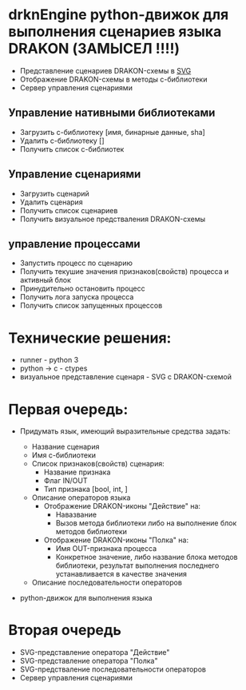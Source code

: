 # drknEngine python-движок для выполнения сценариев языка DRAKON (ЗАМЫСЕЛ !!!!)
- Представление сценариев DRAKON-схемы в [SVG](https://ru.wikipedia.org/wiki/SVG)
- Отображение DRAKON-схемы в методы c-библиотеки
- Сервер управления сценариями

## Управление нативными библиотеками
- Загрузить с-библиотеку [имя, бинарные данные, sha]
- Удалить с-библиотеку []
- Получить список с-библиотек
	
## Управление сценариями
- Загрузить сценарий
- Удалить сценария
- Получить список сценариев
- Получить визуальное предстваления DRAKON-схемы

## управление процессами
- Запустить процесс по сценарию
- Получить текушие значения признаков(свойств) процесса и активный блок
- Принудительно остановить процесс
- Получить лога запуска процесса
- Получить список запущенных процессов

# Технические решения:
- runner - python 3
- python -> c - ctypes
- визуальное представление сценаря - SVG с DRAKON-схемой



# Первая очередь:
- Придумать язык, имеющий выразительные средства задать:
    - Название сценария
    - Имя с-библиотеки
    - Список признаков(свойств) сценария:
	    - Название признака
	    - Флаг IN/OUT
	    - Тип признака [bool, int, ]
    - Описание операторов языка
	    - Отображение DRAKON-иконы "Действие" на:
			- Навазвание
			- Вызов метода библиотеки либо на выполнение блок методов библиотеки
	    - Отображение DRAKON-иконы "Полка" на:
			- Имя OUT-признака процесса
	 		- Конкретное значение, либо название блока методов библиотеки, результат выполнения последнего устанавливается в качестве значения
  	- Описание последовательности операторов

- python-движок для выполнения языка

# Вторая очередь
- SVG-представление оператора "Действие"
- SVG-представление оператора "Полка"
- SVG-предстваление последовательности операторов
- Сервер управления сценариями

